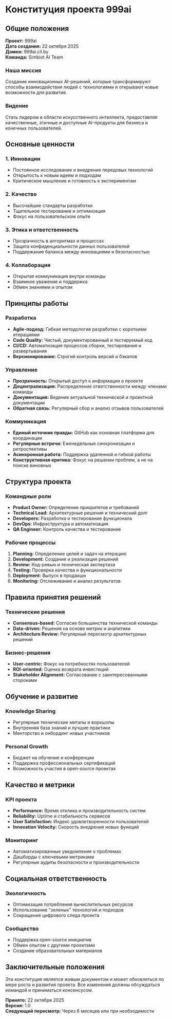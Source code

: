 # Конституция проекта 999ai

## Общие положения

**Проект:** 999ai  
**Дата создания:** 22 октября 2025  
**Домен:** 999ai.cil.by  
**Команда:** Simbiot AI Team  

### Наша миссия
Создание инновационных AI-решений, которые трансформируют способы взаимодействия людей с технологиями и открывают новые возможности для развития.

### Видение
Стать лидером в области искусственного интеллекта, предоставляя качественные, этичные и доступные AI-продукты для бизнеса и конечных пользователей.

## Основные ценности

### 1. Инновации
- Постоянное исследование и внедрение передовых технологий
- Открытость к новым идеям и подходам
- Критическое мышление и готовность к экспериментам

### 2. Качество
- Высочайшие стандарты разработки
- Тщательное тестирование и оптимизация
- Фокус на пользовательском опыте

### 3. Этика и ответственность
- Прозрачность в алгоритмах и процессах
- Защита конфиденциальности данных пользователей
- Поддержание баланса между инновациями и безопасностью

### 4. Коллаборация
- Открытая коммуникация внутри команды
- Взаимное уважение и поддержка
- Обмен знаниями и опытом

## Принципы работы

### Разработка
- **Agile-подход:** Гибкая методология разработки с короткими итерациями
- **Code Quality:** Чистый, документированный и тестируемый код
- **CI/CD:** Автоматизация процессов сборки, тестирования и развертывания
- **Версионирование:** Строгий контроль версий и бэкапов

### Управление
- **Прозрачность:** Открытый доступ к информации о проекте
- **Децентрализация:** Распределение ответственности между членами команды
- **Документация:** Ведение актуальной технической и проектной документации
- **Обратная связь:** Регулярный сбор и анализ отзывов пользователей

### Коммуникация
- **Единый источник правды:** GitHub как основная платформа для координации
- **Регулярные встречи:** Еженедельные синхронизации и ретроспективы
- **Асинхронная работа:** Поддержка удаленной и гибкой работы
- **Конструктивная критика:** Фокус на решении проблем, а не на поиске виновных

## Структура проекта

### Командные роли
- **Product Owner:** Определение приоритетов и требований
- **Technical Lead:** Архитектурные решения и технический долг
- **Developers:** Разработка и тестирование функционала
- **DevOps:** Инфраструктура и автоматизация
- **QA Engineer:** Контроль качества и тестирование

### Рабочие процессы
1. **Planning:** Определение целей и задач на итерацию
2. **Development:** Создание и реализация решений
3. **Review:** Код-ревью и техническая экспертиза
4. **Testing:** Проверка качества и функциональности
5. **Deployment:** Выпуск в продакшн
6. **Monitoring:** Отслеживание и анализ результатов

## Правила принятия решений

### Технические решения
- **Consensus-based:** Согласие большинства технической команды
- **Data-driven:** Решения на основе метрик и аналитики
- **Architecture Review:** Регулярный пересмотр архитектурных решений

### Бизнес-решения
- **User-centric:** Фокус на потребностях пользователей
- **ROI-oriented:** Оценка возврата инвестиций
- **Stakeholder Alignment:** Согласование с заинтересованными сторонами

## Обучение и развитие

### Knowledge Sharing
- Регулярные технические митапы и воркшопы
- Внутренняя база знаний и лучшие практики
- Менторство и онбординг новых участников

### Personal Growth
- Бюджет на обучение и конференции
- Поддержка профессиональных сертификаций
- Возможность участия в open-source проектах

## Качество и метрики

### KPI проекта
- **Performance:** Время отклика и производительность систем
- **Reliability:** Uptime и стабильность сервисов
- **User Satisfaction:** Индекс удовлетворенности пользователей
- **Innovation Velocity:** Скорость внедрения новых функций

### Мониторинг
- Автоматизированные уведомления о проблемах
- Дашборды с ключевыми метриками
- Регулярные аудиты безопасности и производительности

## Социальная ответственность

### Экологичность
- Оптимизация потребления вычислительных ресурсов
- Использование "зеленых" технологий и подходов
- Сокращение цифрового следа проекта

### Сообщество
- Поддержка open-source инициатив
- Обмен опытом с другими проектами
- Создание образовательных материалов

## Заключительные положения

Эта конституция является живым документом и может обновляться по мере роста и развития проекта. Все изменения должны обсуждаться командой и приниматься консенсусом.

**Принято:** 22 октября 2025  
**Версия:** 1.0  
**Следующий пересмотр:** Через 6 месяцев или при необходимости